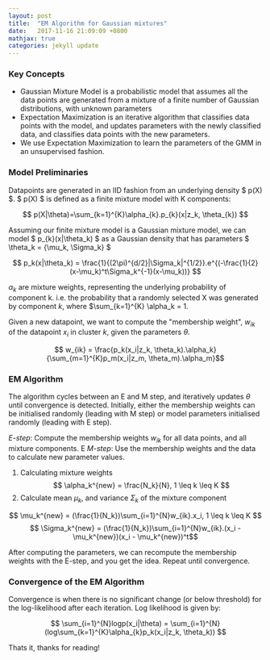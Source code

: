 ```yaml
---
layout: post
title:  "EM Algorithm for Gaussian mixtures"
date:   2017-11-16 21:09:09 +0800
mathjax: true
categories: jekyll update
---
```

### Key Concepts
* Gaussian Mixture Model is a probabilistic model that assumes all the data points are generated from a mixture of a finite number of Gaussian distributions, with unknown parameters
* Expectation Maximization is an iterative algorithm that classifies data points with the model, and updates parameters with the newly classified data, and classifies data points with the new parameters.
* We use Expectation Maximization to learn the parameters of the GMM in an unsupervised fashion.

### Model Preliminaries
Datapoints are generated in an IID fashion from an underlying density \$ p(X) \$. 
\$ p(X) \$ is defined as a finite mixture model with K components:

$$ p(X|\theta)=\sum_{k=1}^{K}\alpha_{k}.p_{k}(x|z_k, \theta_{k}) $$

Assuming our finite mixture model is a Gaussian mixture model, we can model \$ p_{k}(x\|\theta_k) \$ as a Gaussian density that has parameters $ \theta_k = \{\mu_k, \Sigma_k\} $

$$ p_k(x|\theta_k) = \frac{1}{(2\pi)^{d/2}|\Sigma_k|^{1/2}}.e^{(-\frac{1}{2}(x-\mu_k)^t\Sigma_k^{-1}(x-\mu_k))} $$

$\alpha_k$ are mixture weights, representing the underlying probability of component k. i.e. the probability that a randomly selected X was generated by component $k$, where $\sum_{k=1}^{K} \alpha_k = 1.

Given a new datapoint, we want to compute the "membership weight", $w_{ik}$ of the datapoint $x_i$ in cluster $k$, given the parameters $\theta$.

$$ w_{ik} = \frac{p_k(x_i|z_k, \theta_k).\alpha_k}{\sum_{m=1}^{K}p_m(x_i|z_m, \theta_m).\alpha_m}$$ 

### EM Algorithm
The algorithm cycles between an E and M step, and iteratively updates $\theta$ until convergence is detected. Initially, either the membership weights can be initialised randomly (leading with M step) or model parameters initialised randomly (leading with E step).

*E-step*: Compute the membership weights $w_{ik}$ for all data points, and all mixture components. E
*M-step*: Use the membership weights and the data to calculate new parameter values. 
1. Calculating mixture weights
$$ \alpha_k^{new} = \frac{N_k}{N}, 1 \leq k \leq K $$
2. Calculate mean $\mu_k$, and variance $\Sigma_k$ of the mixture component

$$ \mu_k^{new} = (\frac{1}{N_k})\sum_{i=1}^{N}w_{ik}.x_i, 1 \leq k \leq K $$
$$ \Sigma_k^{new} = (\frac{1}{N_k})\sum_{i=1}^{N}w_{ik}.(x_i - \mu_k^{new})(x_i - \mu_k^{new})^t$$

After computing the parameters, we can recompute the membership weights with the E-step, and you get the idea. Repeat until convergence.
 
### Convergence of the EM Algorithm
Convergence is when there is no significant change (or below threshold) for the log-likelihood after each iteration. Log likelihood is given by:

$$ \sum_{i=1}^{N}logp(x_i|\theta) = \sum_{i=1}^{N}(log\sum_{k=1}^{K}\alpha_{k}p_k(x_i|z_k, \theta_k)) $$

Thats it, thanks for reading!
